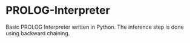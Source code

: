 # PROLOG-Interpreter
Basic PROLOG Interpreter written in Python.
The inference step is done using backward chaining.
